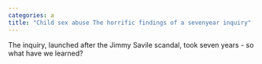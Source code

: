 ```yaml
---
categories: a
title: "Child sex abuse The horrific findings of a sevenyear inquiry"
---
```

The inquiry, launched after the Jimmy Savile scandal, took seven years - so what have we learned?